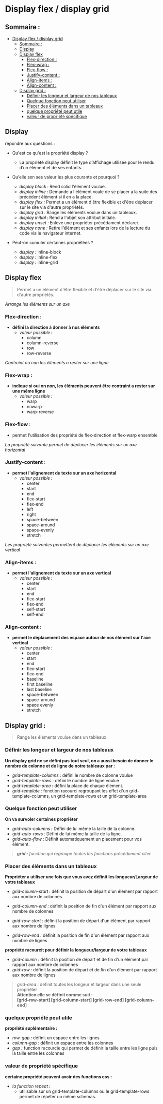 # Display flex / display grid

## Sommaire :  

- [Display flex / display grid](#display-flex--display-grid)
  - [Sommaire :](#sommaire-)
  - [Display](#display)
  - [Display flex](#display-flex)
    - [Flex-direction :](#flex-direction-)
    - [Flex-wrap :](#flex-wrap-)
    - [Flex-flow :](#flex-flow-)
    - [Justify-content :](#justify-content-)
    - [Align-items :](#align-items-)
    - [Align-content :](#align-content-)
  - [Display grid :](#display-grid-)
    - [Définir les longeur et largeur de nos tableaux](#définir-les-longeur-et-largeur-de-nos-tableaux)
    - [Quelque fonction peut utiliser](#quelque-fonction-peut-utiliser)
    - [Placer des éléments dans un tableaux](#placer-des-éléments-dans-un-tableaux)
    - [quelque propriété peut utile](#quelque-propriété-peut-utile)
    - [valeur de propriété spécifique](#valeur-de-propriété-spécifique)


## Display 

répondre aux questions :  

- Qu'est ce qu'est la propriété display ?
    - La propriété display définit le type d’affichage utilisée pour le rendu d’un élément et de ses enfants.

- Qu'elle son ses valeur les plus courante et pourquoi ?
    - _display block :_ Rend solid l'élément voulue.
    - _display inline :_ Demande a l'élément voule de se placer a la suite des précédent élément si il en a la place.
    - _display flex :_ Permet a un élément d'être flexible et d'être déplacer sur le site via d'autre propriétés.
    - _display grid :_ Range les éléments voulue dans un tableaux.
    - _display initial :_ Rend a l'objet son attribut initiale.
    - _display unset :_ Enlève une propriéter précédament déclarer.
    - _display none :_ Retire l'élément et ses enfants lors de la lecture du code via le navigateur internet.  

- Peut-on cumuler certaines propriétées ?
  - _display :_ inline-block
  - _display :_ inline-flex
  - _display :_ inline-grid   

## Display flex 

> Permet a un élément d'être flexible et d'être déplacer sur le site via d'autre propriétés.

_Arrange les éléments sur un axe_

### Flex-direction :
  - __défini la direction à donner à nos éléments__
    - _valeur possible :_
      - column
      - column-reverse
      - row
      - row-reverse

_Contraint ou non les éléments a rester sur une ligne_

### Flex-wrap :
  - __indique si oui on non, les éléments peuvent être contraint a rester sur une même ligne__
    - _valeur possible :_
      - warp
      - nowarp
      - warp-reverse 

### Flex-flow :
  - permet l'utilisation des propriété de flex-direction et flex-warp ensemble

_La propriété suivante permet de déplacer les éléments sur un axe horizontal_

### Justify-content :
  - __permet l'alignement du texte sur un axe horizontal__
    - _valeur possible :_
      - center
      - start
      - end
      - flex-start
      - flex-end
      - left
      - right
      - space-between
      - space-around
      - space-evenly
      - stretch

_Les propriété suivantes permettent de déplacer les éléments sur un axe vertical_
 
### Align-items :
  - __permet l'alignement du texte sur un axe vertical__
      - _valeur possible :_
        - center
        - start
        - end
        - flex-start
        - flex-end
        - self-start
        - self-end 

### Align-content :  
  - __permet le déplacement des espace autour de nos élément sur l'axe vertical__
    - _valeur possible :_
      - center
      - start
      - end
      - flex-start
      - flex-end
      - baseline
      - first baseline
      - last baseline
      - space-between
      - space-around
      - space evenly
      - stretch

## Display grid :

> Range les éléments voulue dans un tableaux.

### Définir les longeur et largeur de nos tableaux
__Un display grid ne se défini pas tout seul, on a aussi besoin de donner le nombre de colonne et de ligne de notre tableaux
par :__ 

- _grid-template-columns :_ défini le nombre de colonne voulue 
- _grid-template-rows :_ défini le nombre de ligne voulue
- _grid-template-area :_ défini la place de chaque élément.
- _grid-template :_ fonction racourci regroupant les effet d'un grid-template-columns, un grid-template-rows et un grid-template-area

### Quelque fonction peut utiliser
__On va survoler certaines propriéter__ 

- _grid-auto-columns :_ Défini de lui même la taille de la colonne.
- _grid-auto-rows :_ Défini de lui même la taille de la ligne.
- _grid-auto-flow :_ Définit automatiquement un placement pour vos élément.
  
> ___grid :___ _function qui regroupe toutes les fonctions précédament citer._

### Placer des éléments dans un tableaux

__Propriéter a utiliser une fois que vous avez définit les longueur/Largeur de votre tableaux__  

- _grid-column-start :_ définit la position de départ d'un élément par rapport aux nombre de colonnes
- _grid-column-end :_ définit la position de fin d'un élément par rapport aux nombre de colonnes  
  
- _grid-row-start :_ définit la position de départ d'un élément par rapport aux nombre de lignes
- _grid-row-end :_ définit la position de fin d'un élément par rapport aux nombre de lignes

__propriété racourcit pour définir la longueur/largeur de votre tableaux__

- _grid-column :_ définit la position de départ et de fin d'un élément par rapport aux nombre de colonnes
- _grid-row :_ définit la position de départ et de fin d'un élément par rapport aux nombre de lignes

> _grid-area :_ définit toutes les longeur et largeur dans une seule propriéter   
> __Attention elle se définit comme suit :__  
>  __[grid-row-start] [grid-column-start] [grid-row-end] [grid-column-end]__

### quelque propriété peut utile

__propriété suplémentaire :__

- _row-gap :_ définit un espace entre les lignes
- _column-gap :_ définit un espace entre les colonnes
- _gap :_ function racourcie qui permet de définir la taille entre les ligne puis la taille entre les colonnes

### valeur de propriété spécifique

__certaine propriété peuvent avoir des functions css :__

- _la function repeat :_ 
  - utilisable sur un grid-template-columns ou le grid-template-rows permet de répéter un même schemas.
    

